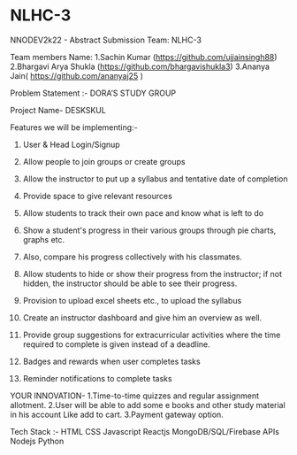 # NLHC-3

NNODEV2k22 - Abstract Submission 
                                     Team: NLHC-3 
                                     
                                     
                                     
Team members Name:
1.Sachin Kumar (https://github.com/ujjainsingh88)
2.Bhargavi Arya Shukla (https://github.com/bhargavishukla3)
3.Ananya Jain( https://github.com/ananyaj25 )



Problem Statement :- DORA’S STUDY GROUP 

Project Name- DESKSKUL

Features we will be implementing:-

1. User & Head Login/Signup
2. Allow people to join groups or create groups
3. Allow the instructor to put up a syllabus and tentative
 date of completion
4. Provide space to give relevant resources
5. Allow students to track their own pace and know what is
 left to do
6. Show a student's progress in their various groups through
 pie charts, graphs etc.
7. Also, compare his progress collectively with his classmates.

8. Allow students to hide or show their progress from the
 instructor; if not hidden, the instructor should be able to see
 their progress.
9. Provision to upload excel sheets etc., to upload the syllabus
10. Create an instructor dashboard and give him an overview as
 well.
11. Provide group suggestions for extracurricular activities
 where the time required to complete is given instead
 of a deadline.
12. Badges and rewards when user completes tasks
13. Reminder notifications to complete tasks

YOUR INNOVATION-
1.Time-to-time quizzes and regular assignment allotment.
2.User will be able to add some e books and other study material in his account
Like add to cart.
3.Payment gateway option.


Tech Stack  :- 
HTML
CSS
Javascript
Reactjs
MongoDB/SQL/Firebase
APIs
Nodejs
Python
